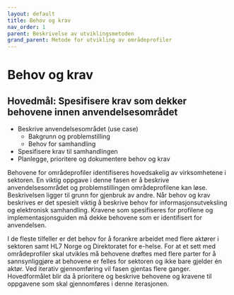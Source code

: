 ```yaml
---
layout: default
title: Behov og krav
nav_order: 1
parent: Beskrivelse av utviklingsmetoden
grand_parent: Metode for utvikling av områdeprofiler
---
```


# Behov og krav

## Hovedmål: Spesifisere krav som dekker behovene innen anvendelsesområdet

* Beskrive anvendelsesområdet (use case)
  * Bakgrunn og problemstilling  
  * Behov for samhandling
* Spesifisere krav til samhandlingen
* Planlegge, prioritere og dokumentere behov og krav

Behovene for områdeprofiler identifiseres hovedsakelig av virksomhetene i sektoren.
En viktig oppgave i denne fasen er å beskrive anvendelsesområdet og problemstillingen områdeprofilene kan løse. Beskrivelsen ligger til grunn for gjenbruk av andre.
Når behov og krav beskrives er det spesielt viktig å beskrive behov for informasjonsutveksling og elektronisk samhandling. Kravene som spesifiseres for profilene og implementasjonsguiden må dekke behovene som er identifisert for anvendelsen.  

I de fleste tilfeller er det behov for å forankre arbeidet med flere aktører i sektoren samt HL7 Norge og Direktoratet for e-helse. For at et sett med områdeprofiler skal utvikles må behovene drøftes med flere parter for å sannsynliggjøre at behovene er felles for sektoren og ikke bare gjelder én aktør. Ved iterativ gjennomføring vil fasen gjentas flere ganger. Hovedformålet blir da å prioritere og beskrive behovene og kravene til oppgavene som skal gjennomføres i denne iterasjonen.

